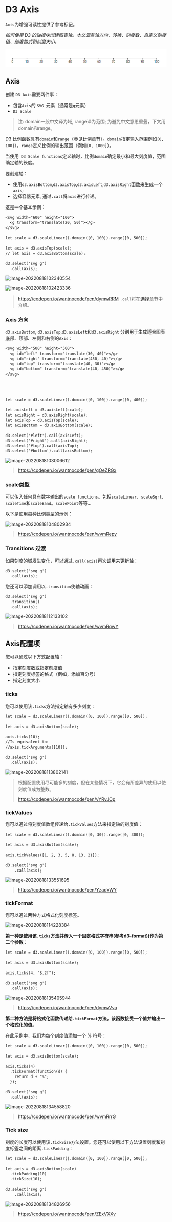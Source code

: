 # D3 Axis

`Axis`为增强可读性提供了参考标记。

*如何使用 D3 的轴模块创建图表轴。本文涵盖轴方向、转换、刻度数、自定义刻度值、刻度格式和刻度大小。*

![image-20220818101207159](./image/image-20220818101207159.png)

## Axis

创建 `D3 Axis`需要两件事：

- 包含`Axis`的 `SVG `元素（通常是`g`元素）
- `D3 Scale`

> 注: domain一般中文译为域, range译为范围; 为避免中文意思重叠，下文用domain和range。

D3 比例函数具有`domain`和`range`（参见[比例](https://www.d3indepth.com/scales)章节）。`domain`指定输入范围例如`[0, 100]`），`range`定义比例的输出范围（例如`[0, 1000]`）。

当使用` D3 Scale functions`定义轴时，比例`domain`确定最小和最大刻度值，范围确定轴的长度。

要创建轴：

- 使用`d3.axisBottom`,`d3.axisTop`,`d3.axisLeft`,`d3.axisRight`函数来生成一个`axis`;
- 选择容器元素, 通过`.call`将`axis`进行传递。

这是一个基本示例：

```
<svg width="600" height="100">
  <g transform="translate(20, 50)"></g>
</svg>

let scale = d3.scaleLinear().domain([0, 100]).range([0, 500]);

let axis = d3.axisTop(scale);
// let axis = d3.axisBottom(scale);

d3.select('svg g')
  .call(axis);
```

![image-20220818102340554](C:\Users\Administrator\AppData\Roaming\Typora\typora-user-images\image-20220818102340554.png)

![image-20220818102423336](C:\Users\Administrator\AppData\Roaming\Typora\typora-user-images\image-20220818102423336.png)

> https://codepen.io/wantnocode/pen/dymwRRM `.call`将在[选择](https://www.d3indepth.com/selections)章节中介绍。

### Axis 方向

`d3.axisBottom`, `d3.axisTop`,`d3.axisLeft`和`d3.axisRight` 分别用于生成适合图表底部、顶部、左侧和右侧的`Axis`：

```
<svg width="500" height="500">
  <g id="left" transform="translate(30, 40)"></g>
  <g id="right" transform="translate(450, 40)"></g>
  <g id="top" transform="translate(40, 30)"></g>
  <g id="bottom" transform="translate(40, 450)"></g>
</svg>




let scale = d3.scaleLinear().domain([0, 100]).range([0, 400]);

let axisLeft = d3.axisLeft(scale);
let axisRight = d3.axisRight(scale);
let axisTop = d3.axisTop(scale);
let axisBottom = d3.axisBottom(scale);

d3.select('#left').call(axisLeft);
d3.select('#right').call(axisRight);
d3.select('#top').call(axisTop);
d3.select('#bottom').call(axisBottom);
```

![image-20220818103006612](C:\Users\Administrator\AppData\Roaming\Typora\typora-user-images\image-20220818103006612.png)

> https://codepen.io/wantnocode/pen/gOeZRGx



### scale类型

可以传入任何具有数字输出的`scale functions`。包括`scaleLinear`、`scaleSqrt`、`scaleTime`和`scaleBand`。`scalePoint`等等... 

以下是使用每种比例类型的示例：

![image-20220818104802934](C:\Users\Administrator\AppData\Roaming\Typora\typora-user-images\image-20220818104802934.png)

> https://codepen.io/wantnocode/pen/wvmRepy

### Transitions 过渡

如果刻度的域发生变化，可以通过`.call(axis)`再次调用来更新轴：

```
d3.select('svg g')
  .call(axis);
```

您还可以添加调用以`.transition`使轴动画：

```
d3.select('svg g')
  .transition()
  .call(axis);
```

![image-20220818112133102](C:\Users\Administrator\AppData\Roaming\Typora\typora-user-images\image-20220818112133102.png)

> https://codepen.io/wantnocode/pen/wvmRqwY

## Axis配置项

您可以通过以下方式配置轴：

- 指定刻度数或指定刻度值
- 指定刻度标签的格式（例如，添加百分号）
- 指定刻度大小

### ticks

您可以使用该`.ticks`方法指定轴有多少刻度：

```
let scale = d3.scaleLinear().domain([0, 100]).range([0, 500]);

let axis = d3.axisBottom(scale);

axis.ticks(10);
//Is equivalent to:
//axis.tickArguments([10]);

d3.select('svg g')
  .call(axis);
```

![image-20220818113802141](C:\Users\Administrator\AppData\Roaming\Typora\typora-user-images\image-20220818113802141.png)

> 根据配置使用尽可能多的刻度，但在某些情况下，它会有所差异的使用以使刻度值成为整数。
>
> https://codepen.io/wantnocode/pen/vYRvJOp



### tickValues

您可以通过将刻度值数组传递给`.tickValues`方法来指定轴的刻度值：

```
let scale = d3.scaleLinear().domain([0, 30]).range([0, 300]);

let axis = d3.axisBottom(scale);

axis.tickValues([1, 2, 3, 5, 8, 13, 21]);

d3.select('svg g')
	.call(axis);
```

![image-20220818133551695](C:\Users\Administrator\AppData\Roaming\Typora\typora-user-images\image-20220818133551695.png)

> https://codepen.io/wantnocode/pen/YzadxWY

### **tickFormat**

您可以通过两种方式格式化刻度标签。

![image-20220818114228384](C:\Users\Administrator\AppData\Roaming\Typora\typora-user-images\image-20220818114228384.png)

**第一种是使用该`.ticks`方法并传入一个固定格式字符串([参考d3-format](https://github.com/d3/d3-format)))作为第二个参数**：

```
let scale = d3.scaleLinear().domain([0, 100]).range([0, 500]);

let axis = d3.axisBottom(scale);

axis.ticks(4, "$.2f");

d3.select('svg g')
  .call(axis);
```

![image-20220818135405944](C:\Users\Administrator\AppData\Roaming\Typora\typora-user-images\image-20220818135405944.png)



> https://codepen.io/wantnocode/pen/dymwVva

**第二种方法是将格式化函数传递给`.tickFormat`方法。该函数接受一个值并输出一个格式化的值**。

在此示例中，我们为每个刻度值添加一个 % 符号：

```
let scale = d3.scaleLinear().domain([0, 100]).range([0, 500]);

let axis = d3.axisBottom(scale);

axis.ticks(4)
  .tickFormat(function(d) {
    return d + "%";
  });

d3.select('svg g')
  .call(axis);
```

![image-20220818134558820](C:\Users\Administrator\AppData\Roaming\Typora\typora-user-images\image-20220818134558820.png)

> https://codepen.io/wantnocode/pen/wvmRrrG

### Tick size

刻度的长度可以使用该`.tickSize`方法设置。您还可以使用以下方法设置刻度和刻度标签之间的距离`.tickPadding`：

```
let scale = d3.scaleLinear().domain([0, 100]).range([0, 500]);

let axis = d3.axisBottom(scale)
  .tickPadding(10)
  .tickSize(10);

d3.select('svg g')
	.call(axis);
```

![image-20220818134826956](C:\Users\Administrator\AppData\Roaming\Typora\typora-user-images\image-20220818134826956.png)



> https://codepen.io/wantnocode/pen/ZExVXXv

